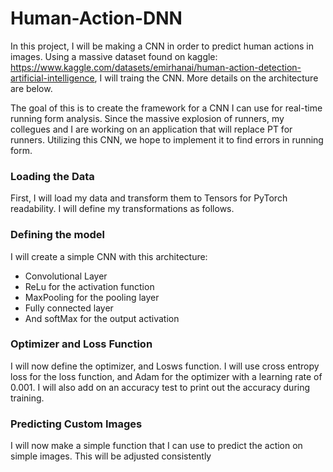 # Human-Action-DNN
In this project, I will be making a CNN in order to predict human actions in images.  Using a massive dataset found on kaggle: https://www.kaggle.com/datasets/emirhanai/human-action-detection-artificial-intelligence, 
I will traing the CNN. More details on the architecture are below.  

The goal of this is to create the framework for a CNN I can use for real-time running form analysis. Since the massive explosion of runners, my collegues and I are working on an application that will replace PT for runners. Utilizing this CNN, we hope to implement it to find errors in running form.  


### Loading the Data

First, I will load my data and transform them to Tensors for PyTorch readability. I will define my transformations as follows.

### Defining the model

I will create a simple CNN with this architecture:
- Convolutional Layer
- ReLu for the activation function
- MaxPooling for the pooling layer
- Fully connected layer
- And softMax for the output activation

### Optimizer and Loss Function
I will now define the optimizer, and Losws function.  I will use cross entropy loss for the loss function, and Adam for the optimizer with a learning rate of 0.001.  I will also add on an accuracy test to print out the accuracy during training.

### Predicting Custom Images
I will now make a simple function that I can use to predict the action on simple images.  This will be adjusted consistently 